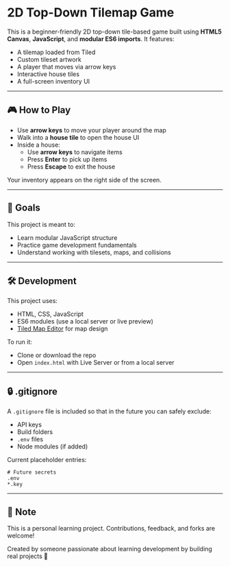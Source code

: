 # 2D Top-Down Tilemap Game

This is a beginner-friendly 2D top-down tile-based game built using **HTML5 Canvas**, **JavaScript**, and **modular ES6 imports**. It features:

- A tilemap loaded from Tiled
- Custom tileset artwork
- A player that moves via arrow keys
- Interactive house tiles
- A full-screen inventory UI

---

## 🎮 How to Play

- Use **arrow keys** to move your player around the map
- Walk into a **house tile** to open the house UI
- Inside a house:
  - Use **arrow keys** to navigate items
  - Press **Enter** to pick up items
  - Press **Escape** to exit the house

Your inventory appears on the right side of the screen.

---

## 🚀 Goals

This project is meant to:
- Learn modular JavaScript structure
- Practice game development fundamentals
- Understand working with tilesets, maps, and collisions

---

## 🛠️ Development

This project uses:
- HTML, CSS, JavaScript
- ES6 modules (use a local server or live preview)
- [Tiled Map Editor](https://www.mapeditor.org/) for map design

To run it:
- Clone or download the repo
- Open `index.html` with Live Server or from a local server

---

## 🔒 .gitignore

A `.gitignore` file is included so that in the future you can safely exclude:
- API keys
- Build folders
- `.env` files
- Node modules (if added)

Current placeholder entries:
```gitignore
# Future secrets
.env
*.key
```

---

## 📌 Note
This is a personal learning project. Contributions, feedback, and forks are welcome!

Created by someone passionate about learning development by building real projects 🎯


